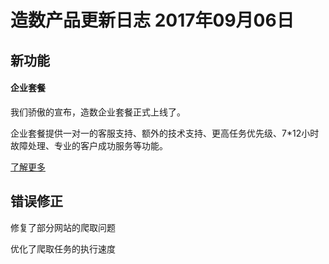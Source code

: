 # 造数产品更新日志 2017年09月06日

## **新功能**

#### 企业套餐

我们骄傲的宣布，造数企业套餐正式上线了。

企业套餐提供一对一的客服支持、额外的技术支持、更高任务优先级、7\*12小时故障处理、专业的客户成功服务等功能。

[了解更多](http://homepage-debug.zaoshu.io/pricing.html)

## 错误修正

修复了部分网站的爬取问题

优化了爬取任务的执行速度

